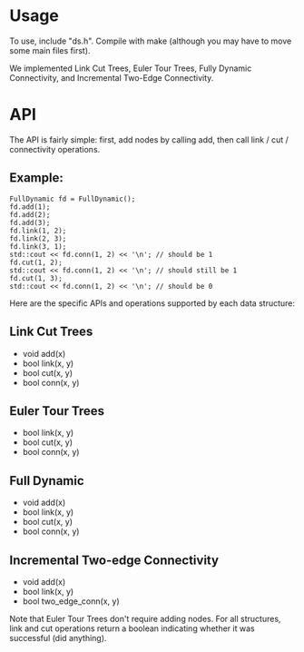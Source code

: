 # Usage
To use, include "ds.h".
Compile with make (although you may have to move some main files first).

We implemented Link Cut Trees, Euler Tour Trees, Fully Dynamic Connectivity, and Incremental Two-Edge Connectivity.

# API
The API is fairly simple: first, add nodes by calling add, then call link / cut / connectivity operations.

## Example:
    FullDynamic fd = FullDynamic();
    fd.add(1);
    fd.add(2);
    fd.add(3);
    fd.link(1, 2);
    fd.link(2, 3);
    fd.link(3, 1);
    std::cout << fd.conn(1, 2) << '\n'; // should be 1
    fd.cut(1, 2);
    std::cout << fd.conn(1, 2) << '\n'; // should still be 1
    fd.cut(1, 3);
    std::cout << fd.conn(1, 2) << '\n'; // should be 0

Here are the specific APIs and operations supported by each data structure:

## Link Cut Trees
* void add(x)
* bool link(x, y)
* bool cut(x, y)
* bool conn(x, y)

## Euler Tour Trees
* bool link(x, y)
* bool cut(x, y)
* bool conn(x, y)

## Full Dynamic
* void add(x)
* bool link(x, y)
* bool cut(x, y)
* bool conn(x, y)

## Incremental Two-edge Connectivity
* void add(x)
* bool link(x, y)
* bool two_edge_conn(x, y)

Note that Euler Tour Trees don't require adding nodes.
For all structures, link and cut operations return a boolean indicating whether it was successful (did anything).

